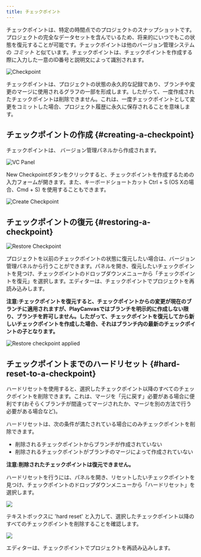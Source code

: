 ```yaml
---
title: チェックポイント
---
```


チェックポイントは、特定の時間点でのプロジェクトのスナップショットです。プロジェクトの完全なデータセットを含んでいるため、将来的にいつでもこの状態を復元することが可能です。チェックポイントは他のバージョン管理システムの *コミット* と似ています。チェックポイントは、チェックポイントを作成する際に入力した一意のID番号と説明文によって識別されます。

![Checkpoint](/img/user-manual/version-control/checkpoint.jpg)

チェックポイントは、プロジェクトの状態の永久的な記録であり、ブランチや変更のマージに使用されるグラフの一部を形成します。したがって、一度作成されたチェックポイントは削除できません。これは、一度チェックポイントとして変更をコミットした場合、プロジェクト履歴に永久に保存されることを意味します。

## チェックポイントの作成 {#creating-a-checkpoint}

チェックポイントは、 バージョン管理パネルから作成されます。

![VC Panel](/img/user-manual/version-control/vc-panel.jpg)

New Checkpointボタンをクリックすると、チェックポイントを作成するための入力フォームが開きます。また、キーボードショートカット Ctrl + S (OS Xの場合、Cmd + S) を使用することもできます。

![Create Checkpoint](/img/user-manual/version-control/create-checkpoint.jpg)

## チェックポイントの復元 {#restoring-a-checkpoint}

![Restore Checkpoint](/img/user-manual/version-control/restore-checkpoint.jpg)

プロジェクトを以前のチェックポイントの状態に復元したい場合は、バージョン管理パネルから行うことができます。パネルを開き、復元したいチェックポイントを見つけ、チェックポイントのドロップダウンメニューから「チェックポイントを復元」を選択します。エディターは、チェックポイントでプロジェクトを再読み込みします。

**注意:チェックポイントを復元すると、チェックポイントからの変更が現在のブランチに適用されますが、PlayCanvasではブランチを明示的に作成しない限り、ブランチを許可しません。したがって、チェックポイントを復元してから新しいチェックポイントを作成した場合、それはブランチ内の最新のチェックポイントの子となります。**

![Restore checkpoint applied](/img/user-manual/version-control/restore-checkpoint-applied.png)

## チェックポイントまでのハードリセット {#hard-reset-to-a-checkpoint}

ハードリセットを使用すると、選択したチェックポイント以降のすべてのチェックポイントを削除できます。これは、マージを「元に戻す」必要がある場合に便利です(おそらくブランチが間違ってマージされたか、マージを別の方法で行う必要がある場合など)。

ハードリセットは、次の条件が満たされている場合にのみチェックポイントを削除できます。

- 削除されるチェックポイントからブランチが作成されていない
- 削除されるチェックポイントがブランチのマージによって作成されていない

**注意:削除されたチェックポイントは復元できません。**

ハードリセットを行うには、パネルを開き、リセットしたいチェックポイントを見つけ、チェックポイントのドロップダウンメニューから「ハードリセット」を選択します。

![](/img/user-manual/version-control/hard-reset.png)

テキストボックスに 'hard reset' と入力して、選択したチェックポイント以降のすべてのチェックポイントを削除することを確認します。

![](/img/user-manual/version-control/hard-reset-confirm.png)

エディターは、チェックポイントでプロジェクトを再読み込みします。

